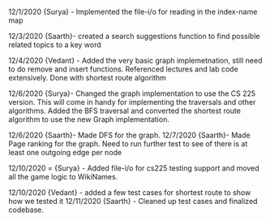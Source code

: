 12/1/2020 {Surya} - Implemented the file-i/o for reading in the index-name map

12/3/2020 {Saarth}- created a search suggestions function to find possible related topics to a key word

12/4/2020 {Vedant} - Added the very basic graph implemetnation, still need to do remove and insert functions. 
Referenced lectures and lab code extensively. Done with shortest route algorithm 

12/6/2020 {Surya}- Changed the graph implementation to use the CS 225 version. This will come in handy for implementing the 
traversals and other algorithms. Added the BFS traversal and converted the shortest route algorithm to use the new Graph
implementation.


12/6/2020 {Saarth}- Made DFS for the graph. 
12/7/2020 {Saarth}- Made Page ranking for the graph.  Need to run further test to see of there is at least one outgoing edge per node 

12/10/2020 = {Surya} - Added file-i/o for cs225 testing support and moved all the game logic to WikiNames.

12/10/2020 {Vedant} - added a few test cases for shortest route to show how we tested it
12/11/2020 {Saarth} - Cleaned up test cases and finalized codebase. 
